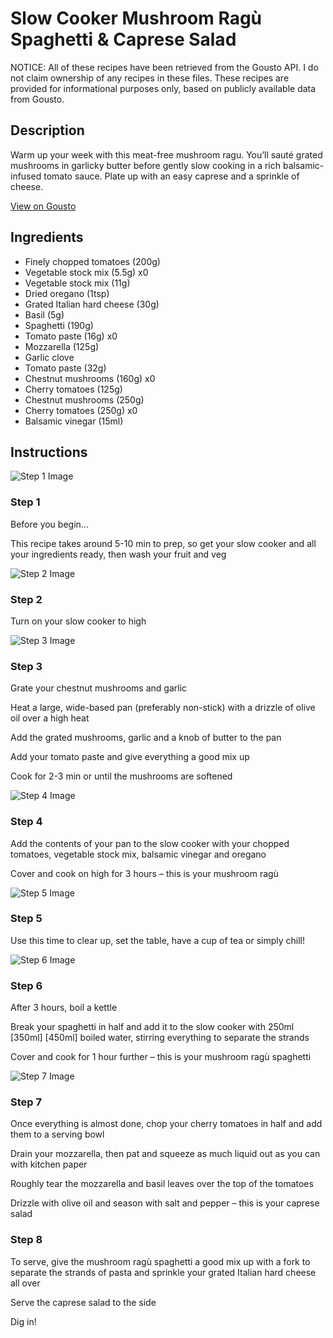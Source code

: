 # Slow Cooker Mushroom Ragù Spaghetti & Caprese Salad

NOTICE: All of these recipes have been retrieved from the Gousto API. I do not claim ownership of any recipes in these files. These recipes are provided for informational purposes only, based on publicly available data from Gousto.

## Description

Warm up your week with this meat-free mushroom ragu. You’ll sauté grated mushrooms in garlicky butter before gently slow cooking in a rich balsamic-infused tomato sauce. Plate up with an easy caprese and a sprinkle of cheese.  

[View on Gousto](https://www.gousto.co.uk/recipes/cookbook/slow-cooker-mushroom-ragu-spaghetti-caprese-salad)

## Ingredients

- Finely chopped tomatoes (200g)
- Vegetable stock mix (5.5g) x0
- Vegetable stock mix (11g)
- Dried oregano (1tsp)
- Grated Italian hard cheese (30g)
- Basil (5g)
- Spaghetti (190g)
- Tomato paste (16g) x0
- Mozzarella (125g)
- Garlic clove
- Tomato paste (32g)
- Chestnut mushrooms (160g) x0
- Cherry tomatoes (125g)
- Chestnut mushrooms (250g)
- Cherry tomatoes (250g) x0
- Balsamic vinegar (15ml)

## Instructions

![Step 1 Image](https://production-media.gousto.co.uk/cms/recipe-step-image/Admin10mm-Step-1-2-1667303059769-x200.jpg)

### Step 1

Before you begin...

This recipe takes around 5-10 min to prep, so get your slow cooker and all your ingredients ready, then wash your fruit and veg

![Step 2 Image](https://production-media.gousto.co.uk/cms/recipe-step-image/step-2-1667302633371-x200.jpg)

### Step 2

Turn on your slow cooker to high

![Step 3 Image](https://production-media.gousto.co.uk/cms/recipe-step-image/step-3-1667302637202-x200.jpg)

### Step 3

Grate your chestnut mushrooms and garlic

Heat a large, wide-based pan (preferably non-stick) with a drizzle of olive oil over a high heat

Add the grated mushrooms, garlic and a knob of butter to the pan

Add your tomato paste and give everything a good mix up

Cook for 2-3 min or until the mushrooms are softened

![Step 4 Image](https://production-media.gousto.co.uk/cms/recipe-step-image/step-4-1667302640049-x200.jpg)

### Step 4

Add the contents of your pan to the slow cooker with your chopped tomatoes, vegetable stock mix, balsamic vinegar and oregano

Cover and cook on high for 3 hours – this is your mushroom ragù

![Step 5 Image](https://production-media.gousto.co.uk/cms/recipe-step-image/Step-5-1667302651487-x200.jpg)

### Step 5

Use this time to clear up, set the table, have a cup of tea or simply chill!

![Step 6 Image](https://production-media.gousto.co.uk/cms/recipe-step-image/step-6-1667302660212-x200.jpg)

### Step 6

After 3 hours, boil a kettle

Break your spaghetti in half and add it to the slow cooker with 250ml <span class="text-purple">[350ml]</span> <span class="text-danger">[450ml]</span> boiled water, stirring everything to separate the strands

Cover and cook for 1 hour further – this is your mushroom ragù spaghetti

![Step 7 Image](https://production-media.gousto.co.uk/cms/recipe-step-image/step-7-1667303029156-x200.jpg)

### Step 7

Once everything is almost done, chop your cherry tomatoes in half and add them to a serving bowl

Drain your mozzarella, then pat and squeeze as much liquid out as you can with kitchen paper

Roughly tear the mozzarella and basil leaves over the top of the tomatoes

Drizzle with olive oil and season with salt and pepper – this is your caprese salad

### Step 8

To serve, give the mushroom ragù spaghetti a good mix up with a fork to separate the strands of pasta and sprinkle your grated Italian hard cheese all over

Serve the caprese salad to the side

Dig in!

